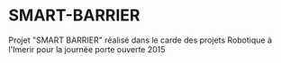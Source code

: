 SMART-BARRIER
=============

Projet "SMART BARRIER" réalisé dans le carde des projets Robotique à l'Imerir pour la journée porte ouverte 2015
